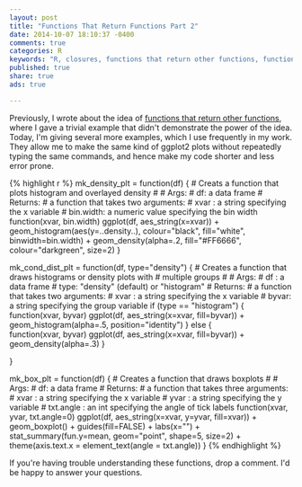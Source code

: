```yaml
---
layout: post
title: "Functions That Return Functions Part 2"
date: 2014-10-07 18:10:37 -0400
comments: true
categories: R
keywords: "R, closures, functions that return other functions, function factory"
published: true
share: true
ads: true

---
```

Previously, I wrote about the idea of [functions that return other functions](http://gmlang.com/r/functions-that-return-functions/), where I gave a trivial example that didn't demonstrate the power of the idea. Today, I'm giving several more examples, which I use frequently in my work. They allow me to make the same kind of ggplot2 plots without repeatedly typing the same commands, and hence make my code shorter and less error prone. 


{% highlight r %}
mk_density_plt = function(df) {
        # Creats a function that plots histogram and overlayed density 
        # 
        # Args:
        #       df: a data frame
        # Returns:
        #       a function that takes two arguments:
        #               xvar     : a string specifying the x variable
        #               bin.width: a numeric value specifying the bin width
        function(xvar, bin.width)
                ggplot(df, aes_string(x=xvar)) + 
                geom_histogram(aes(y=..density..), colour="black", 
                               fill="white", binwidth=bin.width) +
                geom_density(alpha=.2, fill="#FF6666", 
                             colour="darkgreen", size=2)
}

mk_cond_dist_plt = function(df, type="density") {
        # Creates a function that draws histograms or density plots with
        # multiple groups
        #
        # Args:
        #       df  : a data frame
        #       type: "density" (default) or "histogram"
        # Returns:
        #       a function that takes two arguments:
        #               xvar : a string specifying the x variable
        #               byvar: a string specifying the group variable
        if (type == "histogram") {
                function(xvar, byvar)
                        ggplot(df, aes_string(x=xvar, fill=byvar)) + 
                        geom_histogram(alpha=.5, position="identity")
        } else {       
                function(xvar, byvar)
                        ggplot(df, aes_string(x=xvar, fill=byvar)) + 
                        geom_density(alpha=.3)
        }
        
}

mk_box_plt = function(df) {
        # Creates a function that draws boxplots
        #
        # Args:
        #       df: a data frame
        # Returns:
        #       a function that takes three arguments:
        #               xvar      : a string specifying the x variable
        #               yvar      : a string specifying the y variable
        #               txt.angle : an int specifying the angle of tick labels
        function(xvar, yvar, txt.angle=0)
                ggplot(df, aes_string(x=xvar, y=yvar, fill=xvar)) + 
                geom_boxplot() + guides(fill=FALSE) + labs(x="") +
                stat_summary(fun.y=mean, geom="point", shape=5, size=2) +
                theme(axis.text.x = element_text(angle = txt.angle))
}
{% endhighlight %}

If you're having trouble understanding these functions, drop a comment. I'd be happy to answer your questions.

